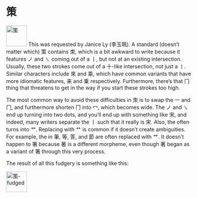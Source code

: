 # 策
<img src="https://github.com/damnedharvey/Regular-Script-Graphemics/blob/master/extra-cases-images/策.svg" alt="策" style="width: 4em;"/>
This was requested by Janice Ly (李玉珮). A standard (doesn’t matter which) 策 contains 朿, which is a bit awkward to write because it features ノ and ㇏ coming out of a 丨, but not at an existing intersection. Usually, these two strokes come out of a 十-like intersection, not just a 丨. Similar characters include 來 and 乘, which have common variants that have more idiomatic features, 来 and 乗 respectively. Furthermore, there’s that 冂 thing that threatens to get in the way if you start these strokes too high.

The most common way to avoid these difficulties in 朿 is to swap the 一 and 冂, and furthermore shorten 冂 into 冖, which becomes wide. The ノ and ㇏ end up turning into two dots, and you’ll end up with something like 宋, and indeed, many writers separate the 丨 such that it really is 宋. Also, the  often turns into 艹. Replacing  with 艹 is common if it doesn’t create ambiguities. For example, the  in 筆, 等, 答, and 節 are often replaced with 艹. It doesn’t happen to 箸 because 著 is a different morpheme, even though 著 began as a variant of 箸 through this very process.

The result of all this fudgery is something like this:

<img src="https://github.com/damnedharvey/Regular-Script-Graphemics/blob/master/extra-cases-images/策a.svg" alt="策-fudged" style="width: 4em;"/>